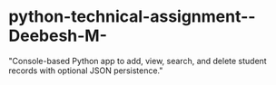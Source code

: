 # python-technical-assignment--Deebesh-M-
"Console-based Python app to add, view, search, and delete student records with optional JSON persistence."
